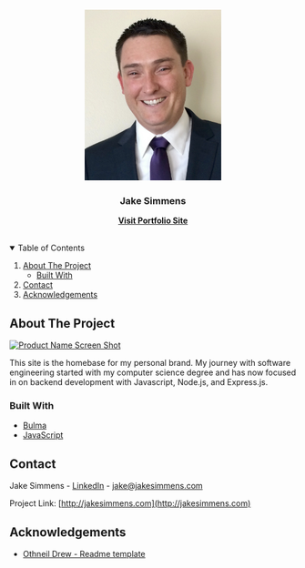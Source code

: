 <!--Copyright (c) 2018 Othneil Drew
*** 
*** Permission is hereby granted, free of charge, to any person obtaining a copy
*** of this software and associated documentation files (the "Software"), to deal
*** in the Software without restriction, including without limitation the rights
*** to use, copy, modify, merge, publish, distribute, sublicense, and/or sell
*** copies of the Software, and to permit persons to whom the Software is
*** furnished to do so, subject to the following conditions:
*** 
*** The above copyright notice and this permission notice shall be included in all
*** copies or substantial portions of the Software.
-->


<!-- PROJECT SHIELDS -->
<!--
*** I'm using markdown "reference style" links for readability.
*** Reference links are enclosed in brackets [ ] instead of parentheses ( ).
*** See the bottom of this document for the declaration of the reference variables
*** for contributors-url, forks-url, etc. This is an optional, concise syntax you may use.
*** https://www.markdownguide.org/basic-syntax/#reference-style-links
-->

<!-- PROJECT LOGO -->
<br />
<p align="center">
  <img src="public/images/business card photo.jpeg" alt="Jake Simmeens headshot" width="240" height="300">

  <h3 align="center">Jake Simmens</h3>

  <p align="center">
    <a href="http://jakesimmens.com"><strong>Visit Portfolio Site</strong></a>
    <br />
    <br />
  </p>
</p>



<!-- TABLE OF CONTENTS -->
<details open="open">
  <summary>Table of Contents</summary>
  <ol>
    <li>
      <a href="#about-the-project">About The Project</a>
      <ul>
        <li><a href="#built-with">Built With</a></li>
      </ul>
    </li>
    <li><a href="#contact">Contact</a></li>
    <li><a href="#acknowledgements">Acknowledgements</a></li>
  </ol>
</details>



<!-- ABOUT THE PROJECT -->
## About The Project

[![Product Name Screen Shot][product-screenshot]](https://example.com)

This site is the homebase for my personal brand.  My journey with software engineering started with my computer science degree and has now focused in on backend development with Javascript, Node.js, and Express.js.

### Built With

* [Bulma](https://bulma.io)
* [JavaScript](https://www.ecma-international.org/technical-committees/tc39)

<!-- CONTACT -->
## Contact

Jake Simmens - [LinkedIn](https://linkedin.com/in/jakesimmens) - jake@jakesimmens.com

Project Link: [http://jakesimmens.com](http://jakesimmens.com)



<!-- ACKNOWLEDGEMENTS -->
## Acknowledgements
* [Othneil Drew - Readme template](https://github.com/othneildrew/Best-README-Template)


<!-- MARKDOWN LINKS & IMAGES -->
<!-- https://www.markdownguide.org/basic-syntax/#reference-style-links -->
[contributors-shield]: https://img.shields.io/github/contributors/othneildrew/Best-README-Template.svg?style=for-the-badge
[contributors-url]: https://github.com/othneildrew/Best-README-Template/graphs/contributors
[forks-shield]: https://img.shields.io/github/forks/othneildrew/Best-README-Template.svg?style=for-the-badge
[forks-url]: https://github.com/othneildrew/Best-README-Template/network/members
[stars-shield]: https://img.shields.io/github/stars/othneildrew/Best-README-Template.svg?style=for-the-badge
[stars-url]: https://github.com/othneildrew/Best-README-Template/stargazers
[issues-shield]: https://img.shields.io/github/issues/othneildrew/Best-README-Template.svg?style=for-the-badge
[issues-url]: https://github.com/othneildrew/Best-README-Template/issues
[license-shield]: https://img.shields.io/github/license/othneildrew/Best-README-Template.svg?style=for-the-badge
[license-url]: https://github.com/othneildrew/Best-README-Template/blob/master/LICENSE.txt
[linkedin-shield]: https://img.shields.io/badge/-LinkedIn-black.svg?style=for-the-badge&logo=linkedin&colorB=555
[linkedin-url]: https://linkedin.com/in/othneildrew
[product-screenshot]: images/screenshot.png

